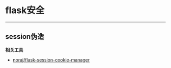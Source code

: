 # flask安全

---

## session伪造

**相关工具**
- [noraj/flask-session-cookie-manager](https://github.com/noraj/flask-session-cookie-manager)
